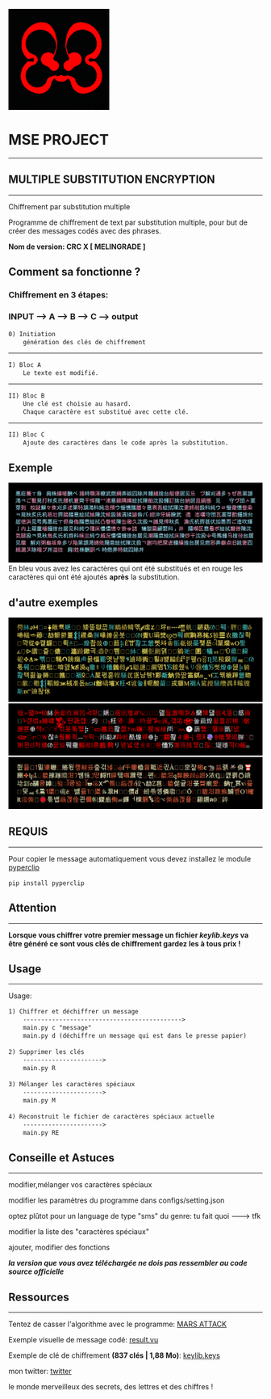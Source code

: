 ![image du projet](exemple/logo.png)

# MSE PROJECT
-------------------------------------

## MULTIPLE SUBSTITUTION ENCRYPTION
-------------------------------------

Chiffrement par substitution multiple

Programme de chiffrement de text par substitution multiple,
pour but de créer des messages codés avec des phrases.


**Nom de version: CRC X [ MELINGRADE ]**

## Comment sa fonctionne ?

### Chiffrement en 3 étapes:

### INPUT --> A --> B --> C --> output
    
    
    0) Initiation
        génération des clés de chiffrement
--------------------------------------------------------------------------
	
    I) Bloc A
        Le texte est modifié.
--------------------------------------------------------------------------
    II) Bloc B
        Une clé est choisie au hasard.
        Chaque caractère est substitué avec cette clé.
--------------------------------------------------------------------------
    II) Bloc C
        Ajoute des caractères dans le code après la substitution.


## Exemple
![Exemple](exemple/exemple.jpg)
En bleu vous avez les caractères qui ont été substitués et en rouge les caractères qui ont été ajoutés **après** la substitution.


## d'autre exemples
![Exemple](exemple/ex2.PNG)
![Exemple](exemple/ex3.PNG)
![Exemple](exemple/ex4.PNG)


## REQUIS
-------------------------------------
Pour copier le message automatiquement vous devez installez le module [pyperclip](https://pypi.org/project/pyperclip/)

	pip install pyperclip


## Attention
-----------------------------------
**Lorsque vous chiffrer votre premier message un fichier _keylib.keys_ va être généré ce sont vous clés de chiffrement gardez les à tous prix !**

## Usage
---------------------------
Usage:
	
	1) Chiffrer et déchiffrer un message
		-------------------------------------------->
		main.py c "message"
		main.py d (déchiffre un message qui est dans le presse papier)

	2) Supprimer les clés
		---------------------->
		main.py R
		
	3) Mélanger les caractères spéciaux
		---------------------->
		main.py M
	
	4) Reconstruit le fichier de caractères spéciaux actuelle
		---------------------->
		main.py RE


## Conseille et Astuces
-------------------------------------------------------------------
modifier,mélanger vos caractères spéciaux

modifier les paramètres du programme dans configs/setting.json

optez plûtot pour un language de type "sms" du genre: tu fait quoi  ---> tfk

modifier la liste des "caractères spéciaux"

ajouter, modifier des fonctions


**_la version que vous avez téléchargée ne dois pas ressembler au code source officielle_**


## Ressources
-------------------------------------------------------------------


Tentez de casser l'algorithme avec le programme: [MARS ATTACK](https://discord.gg/E6qJmmKaEW)

Exemple visuelle de message codé: [result.vu](https://zpuf06s8huajolm3byvojg.on.drv.tw/public_html/MSE%20VISUAL%20CODE/)

Exemple de clé de chiffrement **(837 clés | 1,88 Mo)**: [keylib.keys](https://zpuf06s8huajolm3byvojg.on.drv.tw/public_html/MSE%20ARG/keylib.keys)

mon twitter: [twitter](https://twitter.com/motionkerling)

le monde merveilleux des secrets, des lettres et des chiffres !
